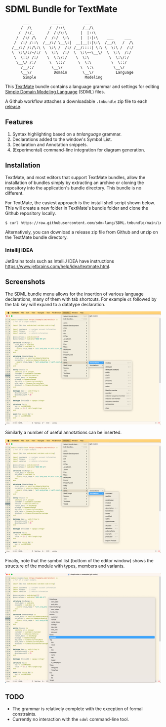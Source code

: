 # SDML Bundle for TextMate

```
        ___          _____          ___
       /  /\        /  /::\        /__/\
      /  /:/_      /  /:/\:\      |  |::\
     /  /:/ /\    /  /:/  \:\     |  |:|:\    ___     ___
    /  /:/ /::\  /__/:/ \__\:|  __|__|:|\:\  /__/\   /  /\
   /__/:/ /:/\:\ \  \:\ /  /:/ /__/::::| \:\ \  \:\ /  /:/
   \  \:\/:/~/:/  \  \:\  /:/  \  \:\~~\__\/  \  \:\  /:/
    \  \::/ /:/    \  \:\/:/    \  \:\         \  \:\/:/
     \__\/ /:/      \  \::/      \  \:\         \  \::/
       /__/:/        \__\/        \  \:\         \__\/
       \__\/          Domain       \__\/          Language
        Simple                      Modeling
```

This [TextMate](https://macromates.com/) bundle contains a language grammar and settings for editing [Simple Domain Modeling Language](sdml.io) (SDML) files. 

A Github workflow attaches a downloadable `.tmbundle` zip file to each [release](https://github.com/sdm-lang/SDML.tmbundle/releases/).

## Features

1. Syntax highlighting based on a *tmlanguage* grammar.
2. Declarations added to the window's Symbol List.
3. Declaration and Annotation snippets.
4. (Experimental) command-line integration for diagram generation.

## Installation

TextMate, and most editors that support TextMate bundles, allow the installation of bundles simply by extracting an archive or cloning the repository into the application's bundle directory. This bundle is no different.

For TextMate, the easiest approach is the install shell script shown below. This will create a new folder in TextMate's bundle folder and clone the Github repository locally. 

```bash
$ curl https://raw.githubusercontent.com/sdm-lang/SDML.tmbundle/main/install.sh | sh
```

Alternatively, you can download a release zip file from Github and unzip on the TextMate bundle directory.

### Intellij IDEA

JetBrains tools such as IntelliJ IDEA have instructions https://www.jetbrains.com/help/idea/textmate.html. 

## Screenshots

The SDML bundle menu allows for the insertion of various language declarations, many of them with tab shortcuts. For example `dt` followed by the tab key will expand to a datatype declaration.

![Declaration Snippets](./images/tm-declarations.png)

Similarly a number of useful annotations can be inserted.

![Annotation Snippets](./images/tm-annotations.png)

Finally, note that the symbol list (bottom of the editor window) shows the structure of the module with types, members and variants.

![Symbol List](./images/tm-list.png)

## TODO

- The grammar is relatively complete with the exception of formal constraints.
- Currently no interaction with the `sdml` command-line tool.
